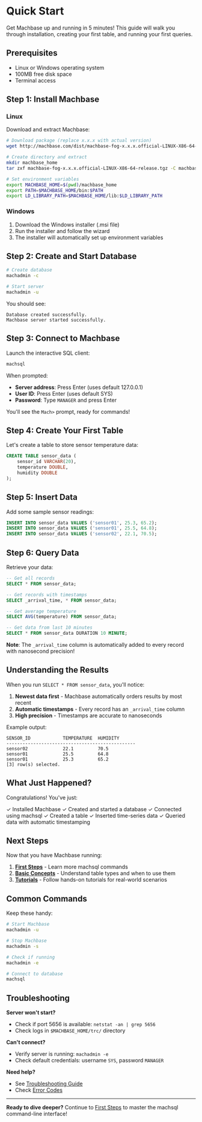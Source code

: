 # Quick Start

Get Machbase up and running in 5 minutes! This guide will walk you through installation, creating your first table, and running your first queries.

## Prerequisites

- Linux or Windows operating system
- 100MB free disk space
- Terminal access

## Step 1: Install Machbase

### Linux

Download and extract Machbase:

```bash
# Download package (replace x.x.x with actual version)
wget http://machbase.com/dist/machbase-fog-x.x.x.official-LINUX-X86-64-release.tgz

# Create directory and extract
mkdir machbase_home
tar zxf machbase-fog-x.x.x.official-LINUX-X86-64-release.tgz -C machbase_home

# Set environment variables
export MACHBASE_HOME=$(pwd)/machbase_home
export PATH=$MACHBASE_HOME/bin:$PATH
export LD_LIBRARY_PATH=$MACHBASE_HOME/lib:$LD_LIBRARY_PATH
```

### Windows

1. Download the Windows installer (.msi file)
2. Run the installer and follow the wizard
3. The installer will automatically set up environment variables

## Step 2: Create and Start Database

```bash
# Create database
machadmin -c

# Start server
machadmin -u
```

You should see:
```
Database created successfully.
Machbase server started successfully.
```

## Step 3: Connect to Machbase

Launch the interactive SQL client:

```bash
machsql
```

When prompted:
- **Server address**: Press Enter (uses default 127.0.0.1)
- **User ID**: Press Enter (uses default SYS)
- **Password**: Type `MANAGER` and press Enter

You'll see the `Mach>` prompt, ready for commands!

## Step 4: Create Your First Table

Let's create a table to store sensor temperature data:

```sql
CREATE TABLE sensor_data (
    sensor_id VARCHAR(20),
    temperature DOUBLE,
    humidity DOUBLE
);
```

## Step 5: Insert Data

Add some sample sensor readings:

```sql
INSERT INTO sensor_data VALUES ('sensor01', 25.3, 65.2);
INSERT INTO sensor_data VALUES ('sensor01', 25.5, 64.8);
INSERT INTO sensor_data VALUES ('sensor02', 22.1, 70.5);
```

## Step 6: Query Data

Retrieve your data:

```sql
-- Get all records
SELECT * FROM sensor_data;

-- Get records with timestamps
SELECT _arrival_time, * FROM sensor_data;

-- Get average temperature
SELECT AVG(temperature) FROM sensor_data;

-- Get data from last 10 minutes
SELECT * FROM sensor_data DURATION 10 MINUTE;
```

**Note**: The `_arrival_time` column is automatically added to every record with nanosecond precision!

## Understanding the Results

When you run `SELECT * FROM sensor_data`, you'll notice:

1. **Newest data first** - Machbase automatically orders results by most recent
2. **Automatic timestamps** - Every record has an `_arrival_time` column
3. **High precision** - Timestamps are accurate to nanoseconds

Example output:
```
SENSOR_ID            TEMPERATURE  HUMIDITY
------------------------------------------------
sensor02             22.1         70.5
sensor01             25.5         64.8
sensor01             25.3         65.2
[3] row(s) selected.
```

## What Just Happened?

Congratulations! You've just:

✓ Installed Machbase
✓ Created and started a database
✓ Connected using machsql
✓ Created a table
✓ Inserted time-series data
✓ Queried data with automatic timestamping

## Next Steps

Now that you have Machbase running:

1. [**First Steps**](../first-steps/) - Learn more machsql commands
2. [**Basic Concepts**](../concepts/) - Understand table types and when to use them
3. [**Tutorials**](../../tutorials/) - Follow hands-on tutorials for real-world scenarios

## Common Commands

Keep these handy:

```bash
# Start Machbase
machadmin -u

# Stop Machbase
machadmin -s

# Check if running
machadmin -e

# Connect to database
machsql
```

## Troubleshooting

**Server won't start?**
- Check if port 5656 is available: `netstat -an | grep 5656`
- Check logs in `$MACHBASE_HOME/trc/` directory

**Can't connect?**
- Verify server is running: `machadmin -e`
- Check default credentials: username `SYS`, password `MANAGER`

**Need help?**
- See [Troubleshooting Guide](../../troubleshooting/)
- Check [Error Codes](../../troubleshooting/error-codes/)

---

**Ready to dive deeper?** Continue to [First Steps](../first-steps/) to master the machsql command-line interface!
